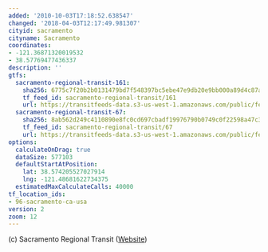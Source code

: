 ```yaml
---
added: '2010-10-03T17:18:52.638547'
changed: '2018-04-03T12:17:49.981307'
cityid: sacramento
cityname: Sacramento
coordinates:
- -121.36871320019532
- 38.57769477436337
description: ''
gtfs:
  sacramento-regional-transit-161:
    sha256: 6775c7f20b2b0131479bd7f548397bc5ebe47e9db20e9bb000a89d4c87a1af1b
    tf_feed_id: sacramento-regional-transit/161
    url: https://transitfeeds-data.s3-us-west-1.amazonaws.com/public/feeds/sacramento-regional-transit/161/20160928/gtfs.zip
  sacramento-regional-transit-67:
    sha256: 8ab562d249c4110890e8fc0cd697cbadf19976790b0749c0f22598a47c308f1f
    tf_feed_id: sacramento-regional-transit/67
    url: https://transitfeeds-data.s3-us-west-1.amazonaws.com/public/feeds/sacramento-regional-transit/67/20180319/gtfs.zip
options:
  calculateOnDrag: true
  dataSize: 577103
  defaultStartAtPosition:
    lat: 38.574205527027914
    lng: -121.48681622734375
  estimatedMaxCalculateCalls: 40000
tf_location_ids:
- 96-sacramento-ca-usa
version: 2
zoom: 12
---
```


(c) Sacramento Regional Transit ([Website](http://www.sacrt.com/gtfs.stm))

